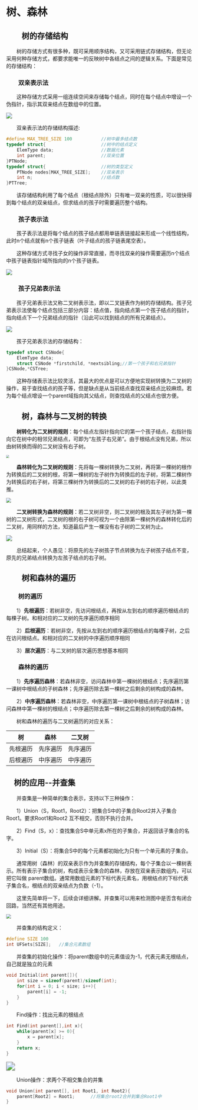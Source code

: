 # 树、森林



## &emsp;&emsp;树的存储结构

&emsp;&emsp;树的存储方式有很多种，既可采用顺序结构，又可采用链式存储结构，但无论采用何种存储方式，都要求能唯一的反映树中各结点之间的逻辑关系。下面是常见的存储结构：

### &emsp;&emsp;双亲表示法

&emsp;&emsp;这种存储方式采用一组连续空间来存储每个结点，同时在每个结点中增设一个伪指针，指示其双亲结点在数组中的位置。

![](https://xiuxin-1304803037.cos.ap-shanghai.myqcloud.com/树的双亲表示法.png)

&emsp;&emsp;双亲表示法的存储结构描述:

```cpp
#define MAX_TREE_SIZE 100			//树中最多结点数
typedef struct{						//树中的结点定义
    ElemType data;					//数据元素
    int parent;						//双亲位置
}PTNode;
typedef struct{						//树的类型定义
    PTNode nodes[MAX_TREE_SIZE];	//双亲表示
    int n;							//结点数
}PTTree;
```

&emsp;&emsp;该存储结构利用了每个结点（根结点除外）只有唯一双亲的性质，可以很快得到每个结点的双亲结点，但求结点的孩子时需要遍历整个结构。

### &emsp;&emsp;孩子表示法

&emsp;&emsp;孩子表示法是将每个结点的孩子结点都用单链表链接起来形成一个线性结构，此时n个结点就有n个孩子链表（叶子结点的孩子链表尾空表）。

&emsp;&emsp;这种存储方式寻找子女的操作非常直接，而寻找双亲的操作需要遍历n个结点中孩子链表指针域所指向的n个孩子链表。

![](https://xiuxin-1304803037.cos.ap-shanghai.myqcloud.com/孩子表示法.jpg)

### &emsp;&emsp;孩子兄弟表示法

&emsp;&emsp;孩子兄弟表示法又称二叉树表示法，即以二叉链表作为树的存储结构。孩子兄弟表示法使每个结点包括三部分内容：结点值，指向结点第一个孩子结点的指针，指向结点下一个兄弟结点的指针（沿此可以找到结点的所有兄弟结点）。

![](https://xiuxin-1304803037.cos.ap-shanghai.myqcloud.com/孩子兄弟表示法.jpg)

&emsp;&emsp;孩子兄弟表示法的存储结构：

```cpp
typedef struct CSNode{
    ElemType data;
    struct CSNode *firstchild, *nextsibling;//第一个孩子和右兄弟指针
}CSNode,*CSTree;
```

&emsp;&emsp;这种存储表示法比较灵活，其最大的优点是可以方便地实现树转换为二叉树的操作，易于查找结点的孩子等，但是缺点是从当前结点查找双亲结点比较麻烦。若为每个结点增设一个parent域指向其父结点，则查找结点的父结点也很方便。



## &emsp;&emsp;树，森林与二叉树的转换

&emsp;&emsp;**树转化为二叉树的规则**：每个结点左指针指向它的第一个孩子结点，右指针指向它在树中的相邻兄弟结点，可即为“左孩子右兄弟”。由于根结点没有兄弟，所以由树转换而得的二叉树没有右子树。

<img src="https://xiuxin-1304803037.cos.ap-shanghai.myqcloud.com/树转化为二叉树.jpg" style="zoom: 50%;" />

&emsp;&emsp;**森林转化为二叉树的规则**：先将每一棵树转换为二叉树，再将第一棵树的根作为转换后的二叉树的根，将第一棵树的左子树作为转换后的左子树，将第二棵树作为转换后的右子树，将第三棵树作为转换后的二叉树的右子树的右子树，以此类推。

<img src="https://xiuxin-1304803037.cos.ap-shanghai.myqcloud.com/森林转化为二叉树.jpg" style="zoom: 80%;" />

&emsp;&emsp;**二叉树转换为森林的规则**：若二叉树非空，则二叉树的根及其左子树为第一棵树的二叉树形式，二叉树的根的右子树可视为一个由除第一棵树外的森林转化后的二叉树，用同样的方法，知道最后产生一棵没有右子树的二叉树为止。

![](https://xiuxin-1304803037.cos.ap-shanghai.myqcloud.com/二叉树转换为森林.jpg)

&emsp;&emsp;总结起来，个人愚见：将原先的左子树孩子节点转换为左子树孩子结点不变，原先的兄弟结点转换为左孩子结点的右子树。



## &emsp;&emsp;树和森林的遍历



### &emsp;&emsp;树的遍历

&emsp;&emsp;1）**先根遍历**：若树非空，先访问根结点，再按从左到右的顺序遍历根结点的每棵子树。和相对应的二叉树的先序遍历顺序相同

&emsp;&emsp;2）**后根遍历**：若树非空，先按从左到右的顺序遍历根结点的每棵子树，之后在访问根结点。和相对应的二叉树的中序遍历顺序相同

&emsp;&emsp;3）**层次遍历**：与二叉树的层次遍历思想基本相同



### &emsp;&emsp;森林的遍历

&emsp;&emsp;1）**先序遍历森林**：若森林非空，访问森林中第一棵树的根结点；先序遍历第一课树中根结点的子树森林；先序遍历除去第一棵树之后剩余的树构成的森林。

&emsp;&emsp;2）**中序遍历森林**：若森林非空，中序遍历第一课树中根结点的子树森林；访问森林中第一棵树的根结点；中序遍历除去第一棵树之后剩余的树构成的森林。

&emsp;&emsp;树和森林的遍历与二叉树遍历的对应关系：

|    树    |   森林   |  二叉树  |
| :------: | :------: | :------: |
| 先根遍历 | 先序遍历 | 先序遍历 |
| 后根遍历 | 中序遍历 | 中序遍历 |





## &emsp;树的应用--并查集

&emsp;&emsp;并查集是一种简单的集合表示，支持以下三种操作：

&emsp;&emsp;1）Union（S，Root1，Root2）：把集合S中的子集合Root2并入子集合Root1。要求Root1和Root2 互不相交，否则不执行合并。

&emsp;&emsp;2）Find（S，x）：查找集合S中单元素x所在的子集合，并返回该子集合的名字。

&emsp;&emsp;3）Initial（S）：将集合S中的每个元素都初始化为只有一个单元素的子集合。

&emsp;&emsp;通常用树（森林）的双亲表示作为并查集的存储结构，每个子集合以一棵树表示。所有表示子集合的树，构成表示全集合的森林，存放在双亲表示数组内，可以把它叫做 parent数组。通常用数组元素的下标代表元素名，用根结点的下标代表子集合名，根结点的双亲结点为负数（-1）。

&emsp;&emsp;这里先简单将一下，后续会详细讲解。并查集可以用来检测图中是否含有闭合回路，当然还有其他用途。

<img src="https://xiuxin-1304803037.cos.ap-shanghai.myqcloud.com/并查集.png" style="zoom:80%;" />

&emsp;&emsp;并查集的结构定义：

```cpp
#define SIZE 100
int UFSets[SIZE];	//集合元素数组
```

&emsp;&emsp;并查集的初始化操作：将parent数组中的元素值设为-1，代表元素无根结点，自己就是独立的元素

```cpp
void Initial(int parent[]){
    int size = sizeof(parent)/sizeof(int);
    for(int i = 0; i < size; i++){
        parent[i] = -1;
    }
} 
```

&emsp;&emsp;Find操作：找出元素的根结点

```cpp
int Find(int parent[],int x){
    while(parent[x] >= 0){
        x = parent[x];
    }
    return x;
}
```

<img src="https://xiuxin-1304803037.cos.ap-shanghai.myqcloud.com/并查集路径压缩.jpg" style="zoom:150%;" />

&emsp;&emsp;Union操作：求两个不相交集合的并集

```cpp
void Union(int parent[], int Root1, int Root2){
    parent[Root2] = Root1; 		//将集合root2合并到集合Root1中
}
```

